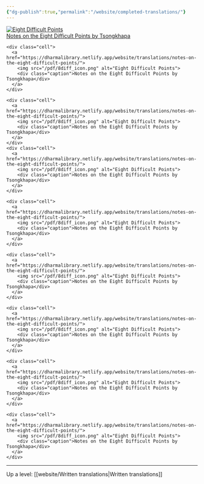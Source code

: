 ```yaml
---
{"dg-publish":true,"permalink":"/website/completed-translations/"}
---
```


<div class="wrap">
<div class="grid">
    <div class="cell">
      <a href="https://dharmalibrary.netlify.app/website/translations/notes-on-the-eight-difficult-points/">
        <img src="/pdf/8diff_icon.png" alt="Eight Difficult Points">
        <div class="caption">Notes on the Eight Difficult Points by Tsongkhapa</div>
      </a>
    </div>

    <div class="cell">
      <a href="https://dharmalibrary.netlify.app/website/translations/notes-on-the-eight-difficult-points/">
        <img src="/pdf/8diff_icon.png" alt="Eight Difficult Points">
        <div class="caption">Notes on the Eight Difficult Points by Tsongkhapa</div>
      </a>
    </div>

    <div class="cell">
      <a href="https://dharmalibrary.netlify.app/website/translations/notes-on-the-eight-difficult-points/">
        <img src="/pdf/8diff_icon.png" alt="Eight Difficult Points">
        <div class="caption">Notes on the Eight Difficult Points by Tsongkhapa</div>
      </a>
    </div>
    <div class="cell">
      <a href="https://dharmalibrary.netlify.app/website/translations/notes-on-the-eight-difficult-points/">
        <img src="/pdf/8diff_icon.png" alt="Eight Difficult Points">
        <div class="caption">Notes on the Eight Difficult Points by Tsongkhapa</div>
      </a>
    </div>

    <div class="cell">
      <a href="https://dharmalibrary.netlify.app/website/translations/notes-on-the-eight-difficult-points/">
        <img src="/pdf/8diff_icon.png" alt="Eight Difficult Points">
        <div class="caption">Notes on the Eight Difficult Points by Tsongkhapa</div>
      </a>
    </div>

    <div class="cell">
      <a href="https://dharmalibrary.netlify.app/website/translations/notes-on-the-eight-difficult-points/">
        <img src="/pdf/8diff_icon.png" alt="Eight Difficult Points">
        <div class="caption">Notes on the Eight Difficult Points by Tsongkhapa</div>
      </a>
    </div>

    <div class="cell">
      <a href="https://dharmalibrary.netlify.app/website/translations/notes-on-the-eight-difficult-points/">
        <img src="/pdf/8diff_icon.png" alt="Eight Difficult Points">
        <div class="caption">Notes on the Eight Difficult Points by Tsongkhapa</div>
      </a>
    </div>

    <div class="cell">
      <a href="https://dharmalibrary.netlify.app/website/translations/notes-on-the-eight-difficult-points/">
        <img src="/pdf/8diff_icon.png" alt="Eight Difficult Points">
        <div class="caption">Notes on the Eight Difficult Points by Tsongkhapa</div>
      </a>
    </div>

    <div class="cell">
      <a href="https://dharmalibrary.netlify.app/website/translations/notes-on-the-eight-difficult-points/">
        <img src="/pdf/8diff_icon.png" alt="Eight Difficult Points">
        <div class="caption">Notes on the Eight Difficult Points by Tsongkhapa</div>
      </a>
    </div>
  </div>
</div>


---
Up a level: [[website/Written translations\|Written translations]]